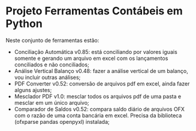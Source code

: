 # Projeto Ferramentas Contábeis em Python

Neste conjunto de ferramentas estão:

- Conciliação Automática v0.85: está conciliando por valores iguais somente e gerando um arquivo em excel com os lançamentos conciliados e não conciliados;
- Análise Vertical Balanço v0.48: fazer a análise vertical de um balanço, vou incluir outras análises;
- PDF Converter v0.52: conversão de arquivos pdf em excel, ainda fazer alguns ajustes;
- Mesclador PDF v1.0: mesclar todos os arquivos pdf de uma pasta e mesclar em um único arquivo;
- Comparador de Saldos v0.52: compara saldo diário de arquivos OFX com o razão de uma conta bancária em excel. Precisa da biblioteca (ofxparse pandas openpyxl) instalada;


